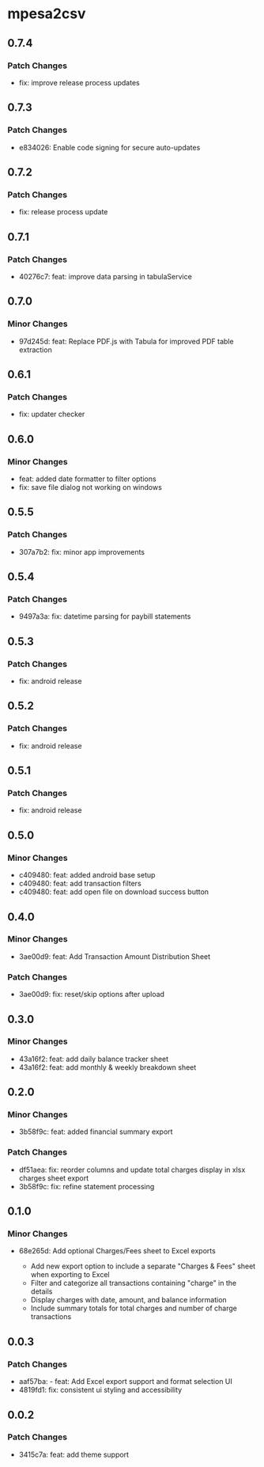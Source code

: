 # mpesa2csv

## 0.7.4

### Patch Changes

- fix: improve release process updates

## 0.7.3

### Patch Changes

- e834026: Enable code signing for secure auto-updates

## 0.7.2

### Patch Changes

- fix: release process update

## 0.7.1

### Patch Changes

- 40276c7: feat: improve data parsing in tabulaService

## 0.7.0

### Minor Changes

- 97d245d: feat: Replace PDF.js with Tabula for improved PDF table extraction

## 0.6.1

### Patch Changes

- fix: updater checker

## 0.6.0

### Minor Changes

- feat: added date formatter to filter options
- fix: save file dialog not working on windows

## 0.5.5

### Patch Changes

- 307a7b2: fix: minor app improvements

## 0.5.4

### Patch Changes

- 9497a3a: fix: datetime parsing for paybill statements

## 0.5.3

### Patch Changes

- fix: android release

## 0.5.2

### Patch Changes

- fix: android release

## 0.5.1

### Patch Changes

- fix: android release

## 0.5.0

### Minor Changes

- c409480: feat: added android base setup
- c409480: feat: add transaction filters
- c409480: feat: add open file on download success button

## 0.4.0

### Minor Changes

- 3ae00d9: feat: Add Transaction Amount Distribution Sheet

### Patch Changes

- 3ae00d9: fix: reset/skip options after upload

## 0.3.0

### Minor Changes

- 43a16f2: feat: add daily balance tracker sheet
- 43a16f2: feat: add monthly & weekly breakdown sheet

## 0.2.0

### Minor Changes

- 3b58f9c: feat: added financial summary export

### Patch Changes

- df51aea: fix: reorder columns and update total charges display in xlsx charges sheet export
- 3b58f9c: fix: refine statement processing

## 0.1.0

### Minor Changes

- 68e265d: Add optional Charges/Fees sheet to Excel exports

  - Add new export option to include a separate "Charges & Fees" sheet when exporting to Excel
  - Filter and categorize all transactions containing "charge" in the details
  - Display charges with date, amount, and balance information
  - Include summary totals for total charges and number of charge transactions

## 0.0.3

### Patch Changes

- aaf57ba: - feat: Add Excel export support and format selection UI
- 4819fd1: fix: consistent ui styling and accessibility

## 0.0.2

### Patch Changes

- 3415c7a: feat: add theme support
